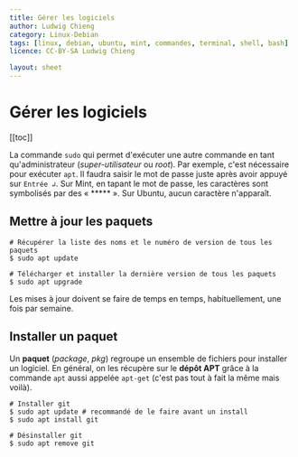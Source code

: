 ```yaml
---
title: Gérer les logiciels
author: Ludwig Chieng
category: Linux-Debian
tags: [linux, debian, ubuntu, mint, commandes, terminal, shell, bash]
licence: CC-BY-SA Ludwig Chieng

layout: sheet
---
```


# Gérer les logiciels

[[toc]]

La commande `sudo` qui permet d'exécuter une autre commande en tant qu'administrateur (*super-utilisateur* ou *root*). Par exemple, c'est nécessaire pour exécuter `apt`. Il faudra saisir le mot de passe juste après avoir appuyé sur `Entrée ↲`. Sur Mint, en tapant le mot de passe, les caractères sont symbolisés par des « \*\*\*\*\* ». Sur Ubuntu, aucun caractère n'apparaît.


## Mettre à jour les paquets

``` shell
# Récupérer la liste des noms et le numéro de version de tous les paquets
$ sudo apt update

# Télécharger et installer la dernière version de tous les paquets
$ sudo apt upgrade
```

Les mises à jour doivent se faire de temps en temps, habituellement, une fois par semaine.


## Installer un paquet

Un **paquet** (*package*, *pkg*) regroupe un ensemble de fichiers pour installer un logiciel. En général, on les récupère sur le **dépôt APT** grâce à la commande `apt` aussi appelée `apt-get` (c'est pas tout à fait la même mais voilà).

``` shell
# Installer git
$ sudo apt update # recommandé de le faire avant un install
$ sudo apt install git
```

``` shell
# Désinstaller git
$ sudo apt remove git
```
